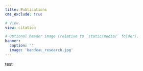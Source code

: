 ```yaml
---
title: Publications
cms_exclude: true

# View.
view: citation

# Optional header image (relative to `static/media/` folder).
banner:
  caption: ''
  image: 'bandeau_research.jpg'
---
```



test